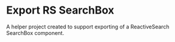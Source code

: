 # Export RS SearchBox

A helper project created to support exporting of a ReactiveSearch SearchBox component.

